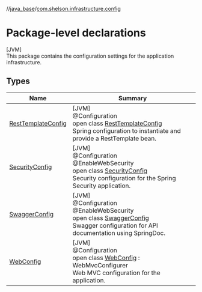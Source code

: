 //[java_base](../../index.md)/[com.shelson.infrastructure.config](index.md)

# Package-level declarations

[JVM]\
This package contains the configuration settings for the application infrastructure.

## Types

| Name | Summary |
|---|---|
| [RestTemplateConfig](-rest-template-config/index.md) | [JVM]<br>@Configuration<br>open class [RestTemplateConfig](-rest-template-config/index.md)<br>Spring configuration to instantiate and provide a RestTemplate bean. |
| [SecurityConfig](-security-config/index.md) | [JVM]<br>@Configuration<br>@EnableWebSecurity<br>open class [SecurityConfig](-security-config/index.md)<br>Security configuration for the Spring Security application. |
| [SwaggerConfig](-swagger-config/index.md) | [JVM]<br>@Configuration<br>@EnableWebSecurity<br>open class [SwaggerConfig](-swagger-config/index.md)<br>Swagger configuration for API documentation using SpringDoc. |
| [WebConfig](-web-config/index.md) | [JVM]<br>@Configuration<br>open class [WebConfig](-web-config/index.md) : WebMvcConfigurer<br>Web MVC configuration for the application. |
